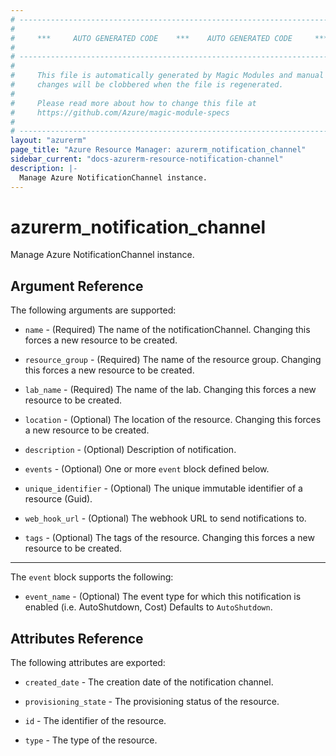 ```yaml
---
# ----------------------------------------------------------------------------
#
#     ***     AUTO GENERATED CODE    ***    AUTO GENERATED CODE     ***
#
# ----------------------------------------------------------------------------
#
#     This file is automatically generated by Magic Modules and manual
#     changes will be clobbered when the file is regenerated.
#
#     Please read more about how to change this file at
#     https://github.com/Azure/magic-module-specs
#
# ----------------------------------------------------------------------------
layout: "azurerm"
page_title: "Azure Resource Manager: azurerm_notification_channel"
sidebar_current: "docs-azurerm-resource-notification-channel"
description: |-
  Manage Azure NotificationChannel instance.
---
```


# azurerm_notification_channel

Manage Azure NotificationChannel instance.


## Argument Reference

The following arguments are supported:

* `name` - (Required) The name of the notificationChannel. Changing this forces a new resource to be created.

* `resource_group` - (Required) The name of the resource group. Changing this forces a new resource to be created.

* `lab_name` - (Required) The name of the lab. Changing this forces a new resource to be created.

* `location` - (Optional) The location of the resource. Changing this forces a new resource to be created.

* `description` - (Optional) Description of notification.

* `events` - (Optional) One or more `event` block defined below.

* `unique_identifier` - (Optional) The unique immutable identifier of a resource (Guid).

* `web_hook_url` - (Optional) The webhook URL to send notifications to.

* `tags` - (Optional) The tags of the resource. Changing this forces a new resource to be created.

---

The `event` block supports the following:

* `event_name` - (Optional) The event type for which this notification is enabled (i.e. AutoShutdown, Cost) Defaults to `AutoShutdown`.

## Attributes Reference

The following attributes are exported:

* `created_date` - The creation date of the notification channel.

* `provisioning_state` - The provisioning status of the resource.

* `id` - The identifier of the resource.

* `type` - The type of the resource.
